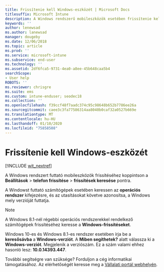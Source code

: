 ```yaml
---
title: Frissítenie kell Windows-eszközét | Microsoft Docs
titlesuffix: Microsoft Intune
description: A Windows rendszerű mobileszközök esetében frissítenie kell az eszközt.
keywords: ''
author: lenewsad
ms.author: lanewsad
manager: dougeby
ms.date: 12/06/2018
ms.topic: article
ms.prod: ''
ms.service: microsoft-intune
ms.subservice: end-user
ms.technology: ''
ms.assetid: 2df6fca5-9731-4ea0-a8ee-45b648caa5b4
searchScope:
- User help
ROBOTS: ''
ms.reviewer: chrisgre
ms.suite: ems
ms.custom: intune-enduser; seodec18
ms.collection: ''
ms.openlocfilehash: f39ccf48f7aadc374c95c98648b652b7786ee26a
ms.sourcegitcommit: caee3c3fa77586314aa8040b0caf32a0527b669e
ms.translationtype: MT
ms.contentlocale: hu-HU
ms.lasthandoff: 01/10/2020
ms.locfileid: "75858508"
---
```

# <a name="you-need-to-update-your-windows-device"></a>Frissítenie kell Windows-eszközét

[!INCLUDE [wit_nextref](includes/end-user-os-update-guidance.md)]

A Windows rendszert futtató mobileszközök frissítéséhez koppintson a **Beállítások** > **telefon frissítése** > **frissítések keresése** pontra.

A Windowst futtató számítógépek esetében keressen az **operációs rendszer** kifejezésre, és az utasításokat követve azonosítsa, a Windows mely verzióját futtatja.

> [!Note]
> A Windows 8.1-nél régebbi operációs rendszerekkel rendelkező számítógépek frissítéséhez keresse a **Windows-frissítéseket**.

Windows 10-es és Windows 8.1-es rendszer esetében írja be a __keresősávba__ a __Windows-verziót__. A __Miben segíthetek?__ alatt válassza ki a __Windows-verziót__. Megjelenik a verziószám. Ez a szám valami ehhez hasonló lesz: __10.0.14393.447__.

További segítségre van szüksége? Forduljon a cég informatikai támogatásához. Az elérhetőségét keresse meg a [Vállalati portál webhelyén](https://go.microsoft.com/fwlink/?linkid=2010980).
